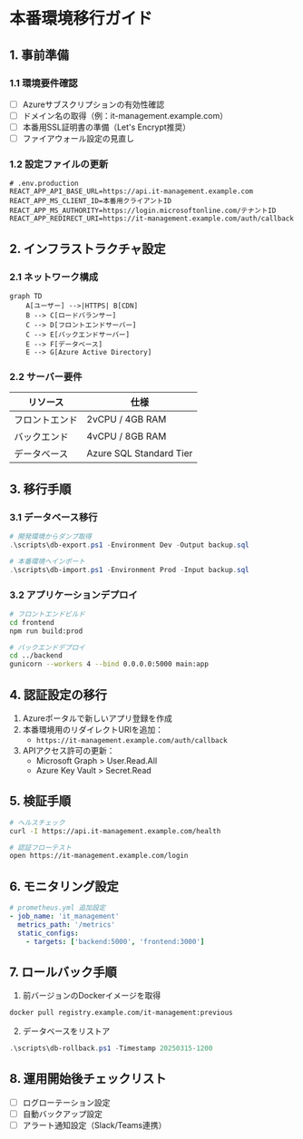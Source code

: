 # 本番環境移行ガイド

## 1. 事前準備
### 1.1 環境要件確認
- [ ] Azureサブスクリプションの有効性確認
- [ ] ドメイン名の取得（例：it-management.example.com）
- [ ] 本番用SSL証明書の準備（Let's Encrypt推奨）
- [ ] ファイアウォール設定の見直し

### 1.2 設定ファイルの更新
```env
# .env.production
REACT_APP_API_BASE_URL=https://api.it-management.example.com
REACT_APP_MS_CLIENT_ID=本番用クライアントID
REACT_APP_MS_AUTHORITY=https://login.microsoftonline.com/テナントID
REACT_APP_REDIRECT_URI=https://it-management.example.com/auth/callback
```

## 2. インフラストラクチャ設定
### 2.1 ネットワーク構成
```mermaid
graph TD
    A[ユーザー] -->|HTTPS| B[CDN]
    B --> C[ロードバランサー]
    C --> D[フロントエンドサーバー]
    C --> E[バックエンドサーバー]
    E --> F[データベース]
    E --> G[Azure Active Directory]
```

### 2.2 サーバー要件
| リソース | 仕様 |
|---------|------|
| フロントエンド | 2vCPU / 4GB RAM |
| バックエンド | 4vCPU / 8GB RAM |
| データベース | Azure SQL Standard Tier |

## 3. 移行手順
### 3.1 データベース移行
```powershell
# 開発環境からダンプ取得
.\scripts\db-export.ps1 -Environment Dev -Output backup.sql

# 本番環境へインポート
.\scripts\db-import.ps1 -Environment Prod -Input backup.sql
```

### 3.2 アプリケーションデプロイ
```bash
# フロントエンドビルド
cd frontend
npm run build:prod

# バックエンドデプロイ
cd ../backend
gunicorn --workers 4 --bind 0.0.0.0:5000 main:app
```

## 4. 認証設定の移行
1. Azureポータルで新しいアプリ登録を作成
2. 本番環境用のリダイレクトURIを追加：
   - `https://it-management.example.com/auth/callback`
3. APIアクセス許可の更新：
   - Microsoft Graph > User.Read.All
   - Azure Key Vault > Secret.Read

## 5. 検証手順
```bash
# ヘルスチェック
curl -I https://api.it-management.example.com/health

# 認証フローテスト
open https://it-management.example.com/login
```

## 6. モニタリング設定
```yaml
# prometheus.yml 追加設定
- job_name: 'it_management'
  metrics_path: '/metrics'
  static_configs:
    - targets: ['backend:5000', 'frontend:3000']
```

## 7. ロールバック手順
1. 前バージョンのDockerイメージを取得
```bash
docker pull registry.example.com/it-management:previous
```
2. データベースをリストア
```powershell
.\scripts\db-rollback.ps1 -Timestamp 20250315-1200
```

## 8. 運用開始後チェックリスト
- [ ] ログローテーション設定
- [ ] 自動バックアップ設定
- [ ] アラート通知設定（Slack/Teams連携）
